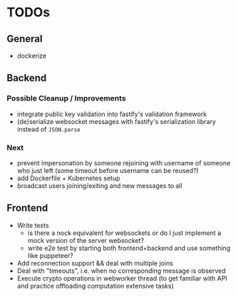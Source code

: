 # TODOs

## General

- dockerize

## Backend

### Possible Cleanup / Improvements

- integrate public key validation into fastify's validation framework
- (de)serialize websocket messages with fastify's serialization library instead of `JSON.parse`

### Next

- prevent impersonation by someone rejoining with username of someone who just left (some timeout before username can be reused?)
- add Dockerfile + Kubernetes setup
- broadcast users joining/exiting and new messages to all

## Frontend

- Write tests
  - is there a nock equivalent for websockets or do I just implement a mock version of the server websocket?
  - write e2e test by starting both frontend+backend and use something like puppeteer?
- Add reconnection support && deal with multiple joins
- Deal with "timeouts", i.e. when no corresponding message is observed
- Execute crypto operations in webworker thread (to get familiar with API and practice offloading computation extensive tasks)
